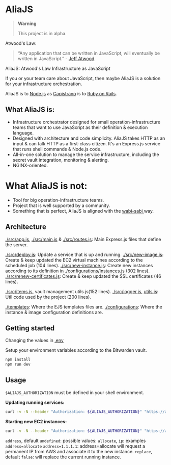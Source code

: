 # AliaJS

> **Warning**
>
> This project is in alpha.

Atwood's Law:
> “Any application that can be written in JavaScript, will eventually be written in JavaScript.” - [Jeff Atwood](https://blog.codinghorror.com/about-me/)

AliaJS: Atwood's Law Infrastructure as JavaScript

If you or your team care about JavaScript, then maybe AliaJS is a solution for your infrastructure orchestration.

AliaJS is to [Node.js](https://nodejs.org/en) as [Capistrano](https://capistranorb.com) is to [Ruby on Rails](https://rubyonrails.org).

## What AliaJS is:
- Infrastructure orchestrator designed for small operation-infrastructure teams that want to use JavaScript as their definition & execution language.
- Designed with architecture and code simplicity. AliaJS takes HTTP as an input & can talk HTTP as a first-class citizen. It's an Express.js service that runs shell commands & Node.js code.
- All-in-one solution to manage the service infrastructure, including the secret vault integration, monitoring & alerting.
- NGINX-oriented.

# What AliaJS is not:
- Tool for big operation-infrastructure teams.
- Project that is well supported by a community.
- Something that is perfect, AliaJS is aligned with the [wabi-sabi ](https://en.wikipedia.org/wiki/Wabi-sabi) way.

## Architecture
[./src/app.js](./src/app.js), [./src/main.js](./src/main.js) & [./src/routes.js](./src/routes.js): Main Express.js files that define the server.

[./src/deploy.js](./src/deploy.js): Update a service that is up and running.
[./src/new-image.js](./src/new-image.js): Create & keep updated the EC2 virtual machines according to the scheduled job (104 lines).
[./src/new-instance.js](./src/new-instance.js): Create new instances according to its definition in [./configurations/instances.js](./configurations/instances.js) (302 lines).
[./src/renew-certificates.js](./src/renew-certificates.js): Create & keep updated the SSL certificates (46 lines).

[./src/items.js](./src/items.js), vault management utils.js(152 lines).
[./src/logger.js](./src/logger.js), [utils.js](utils.js): Util code used by the project (200 lines).

[./templates](./templates): Where the EJS templates files are.
[./configurations](./configurations): Where the instance & image configuration definitions are.

## Getting started
Changing the values in [.env](.env)

Setup your environment variables according to the Bitwarden vault.

```bash
npm install
npm run dev
```

## Usage
`$ALIAJS_AUTHORIZATION` must be defined in your shell environment.

**Updating running services:**
```bash
curl -v -N --header "Authorization: ${ALIAJS_AUTHORIZATION}" "https://aliajs-production.rotat.io/deploy?checkout=${CHECKOUT}&service_name=aliajs&tier=production"
```

**Starting new EC2 instances:**
```bash
curl -v -N --header "Authorization: ${ALIAJS_AUTHORIZATION}" "https://aliajs-production.rotat.io/new-instance?address=1.1.1.1&checkout=${CHECKOUT}&instance_name=aliajs-production&replace=false"
```
`address`, default `undefined`: possible values: `allocate`, `ip`: examples `address=allocate` `address=1.1.1.1`: address=allocate will request a permanent IP from AWS and associate it to the new instance.
`replace`, default `false`: will replace the current running instance.
